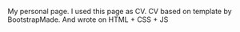 My personal page. I used this page as CV. 
CV based on template by BootstrapMade.
And wrote on HTML + CSS + JS
